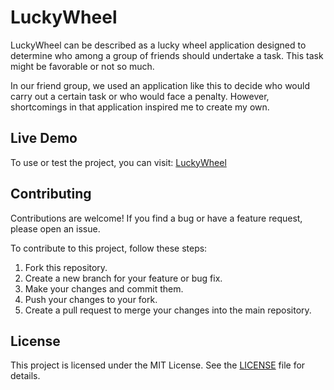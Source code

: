 # LuckyWheel

LuckyWheel can be described as a lucky wheel application designed to determine who among a group of friends should undertake a task. This task might be favorable or not so much.

In our friend group, we used an application like this to decide who would carry out a certain task or who would face a penalty. However, shortcomings in that application inspired me to create my own.


## Live Demo

To use or test the project, you can visit: [LuckyWheel](https://tanselberkant.github.io/luckywheel/)


## Contributing

Contributions are welcome! If you find a bug or have a feature request, please open an issue.

To contribute to this project, follow these steps:

1. Fork this repository.
2. Create a new branch for your feature or bug fix.
3. Make your changes and commit them.
4. Push your changes to your fork.
5. Create a pull request to merge your changes into the main repository.

## License

This project is licensed under the MIT License. See the [LICENSE](https://github.com/tanselberkant/luckywheel/blob/main/LICENSE) file for details.
